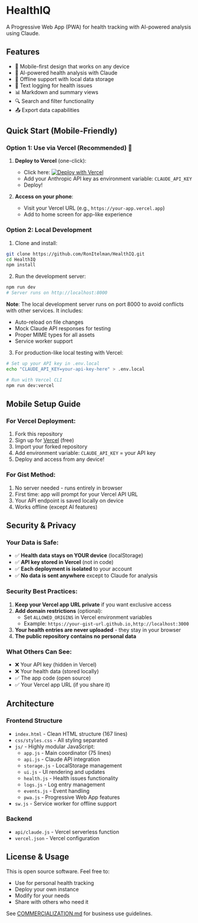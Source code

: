 # HealthIQ

A Progressive Web App (PWA) for health tracking with AI-powered analysis using Claude.

## Features

- 📱 Mobile-first design that works on any device
- 🤖 AI-powered health analysis with Claude
- 💾 Offline support with local data storage
- 📝 Text logging for health issues
- 📊 Markdown and summary views
- 🔍 Search and filter functionality
- 📤 Export data capabilities

## Quick Start (Mobile-Friendly)

### Option 1: Use via Vercel (Recommended) 🚀

1. **Deploy to Vercel** (one-click):
   - Click here: [![Deploy with Vercel](https://vercel.com/button)](https://vercel.com/new/clone?repository-url=https://github.com/RonItelman/HealthIQ)
   - Add your Anthropic API key as environment variable: `CLAUDE_API_KEY`
   - Deploy!

2. **Access on your phone**:
   - Visit your Vercel URL (e.g., `https://your-app.vercel.app`)
   - Add to home screen for app-like experience

### Option 2: Local Development

1. Clone and install:
```bash
git clone https://github.com/RonItelman/HealthIQ.git
cd HealthIQ
npm install
```

2. Run the development server:
```bash
npm run dev
# Server runs on http://localhost:8000
```

**Note**: The local development server runs on port 8000 to avoid conflicts with other services. It includes:
- Auto-reload on file changes
- Mock Claude API responses for testing
- Proper MIME types for all assets
- Service worker support

3. For production-like local testing with Vercel:
```bash
# Set up your API key in .env.local
echo "CLAUDE_API_KEY=your-api-key-here" > .env.local

# Run with Vercel CLI
npm run dev:vercel
```

## Mobile Setup Guide

### For Vercel Deployment:
1. Fork this repository
2. Sign up for [Vercel](https://vercel.com) (free)
3. Import your forked repository
4. Add environment variable: `CLAUDE_API_KEY` = your API key
5. Deploy and access from any device!

### For Gist Method:
1. No server needed - runs entirely in browser
2. First time: app will prompt for your Vercel API URL
3. Your API endpoint is saved locally on device
4. Works offline (except AI features)

## Security & Privacy

### Your Data is Safe:
- ✅ **Health data stays on YOUR device** (localStorage)
- ✅ **API key stored in Vercel** (not in code)
- ✅ **Each deployment is isolated** to your account
- ✅ **No data is sent anywhere** except to Claude for analysis

### Security Best Practices:
1. **Keep your Vercel app URL private** if you want exclusive access
2. **Add domain restrictions** (optional):
   - Set `ALLOWED_ORIGINS` in Vercel environment variables
   - Example: `https://your-gist-url.github.io,http://localhost:3000`
3. **Your health entries are never uploaded** - they stay in your browser
4. **The public repository contains no personal data**

### What Others Can See:
- ❌ Your API key (hidden in Vercel)
- ❌ Your health data (stored locally)  
- ✅ The app code (open source)
- ✅ Your Vercel app URL (if you share it)

## Architecture

### Frontend Structure
- `index.html` - Clean HTML structure (167 lines)
- `css/styles.css` - All styling separated
- `js/` - Highly modular JavaScript:
  - `app.js` - Main coordinator (75 lines)
  - `api.js` - Claude API integration
  - `storage.js` - LocalStorage management
  - `ui.js` - UI rendering and updates
  - `health.js` - Health issues functionality
  - `logs.js` - Log entry management
  - `events.js` - Event handling
  - `pwa.js` - Progressive Web App features
- `sw.js` - Service worker for offline support

### Backend
- `api/claude.js` - Vercel serverless function
- `vercel.json` - Vercel configuration

## License & Usage

This is open source software. Feel free to:
- Use for personal health tracking
- Deploy your own instance
- Modify for your needs
- Share with others who need it

See [COMMERCIALIZATION.md](COMMERCIALIZATION.md) for business use guidelines.